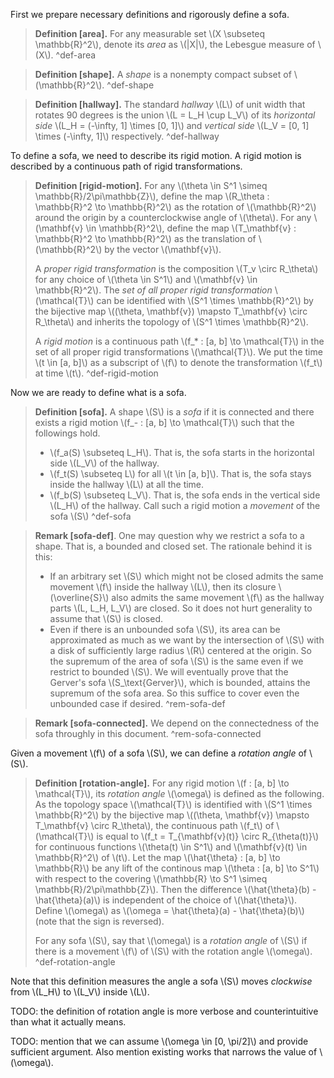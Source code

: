 First we prepare necessary definitions and rigorously define a sofa.

> **Definition \[area\].** For any measurable set
> \\(X \subseteq \mathbb{R}^2\\), denote its *area* as \\(|X|\\), the
> Lebesgue measure of \\(X\\). ^def-area

> **Definition \[shape\].** A *shape* is a nonempty compact subset of
> \\(\mathbb{R}^2\\). ^def-shape

> **Definition \[hallway\].** The standard *hallway* \\(L\\) of unit
> width that rotates 90 degrees is the union \\(L = L_H \cup L_V\\) of
> its *horizontal side* \\(L_H = (-\infty, 1\] \times \[0, 1\]\\) and
> *vertical side* \\(L_V = \[0, 1\] \times (-\infty, 1\]\\)
> respectively. ^def-hallway

To define a sofa, we need to describe its rigid motion. A rigid motion
is described by a continuous path of rigid transformations.

> **Definition \[rigid-motion\].** For any
> \\(\theta \in S^1 \simeq \mathbb{R}/2\pi\mathbb{Z}\\), define the map
> \\(R\_\theta : \mathbb{R}^2 \to \mathbb{R}^2\\) as the rotation of
> \\(\mathbb{R}^2\\) around the origin by a counterclockwise angle of
> \\(\theta\\). For any \\(\mathbf{v} \in \mathbb{R}^2\\), define the
> map \\(T\_\mathbf{v} : \mathbb{R}^2 \to \mathbb{R}^2\\) as the
> translation of \\(\mathbb{R}^2\\) by the vector \\(\mathbf{v}\\).
>
> A *proper rigid transformation* is the composition
> \\(T_v \circ R\_\theta\\) for any choice of \\(\theta \in S^1\\) and
> \\(\mathbf{v} \in \mathbb{R}^2\\). The *set of all proper rigid
> transformation* \\(\mathcal{T}\\) can be identified with
> \\(S^1 \times \mathbb{R}^2\\) by the bijective map
> \\((\theta, \mathbf{v}) \mapsto T\_\mathbf{v} \circ R\_\theta\\) and
> inherits the topology of \\(S^1 \times \mathbb{R}^2\\).
>
> A *rigid motion* is a continuous path
> \\(f\_\* : \[a, b\] \to \mathcal{T}\\) in the set of all proper rigid
> transformations \\(\mathcal{T}\\). We put the time
> \\(t \in \[a, b\]\\) as a subscript of \\(f\\) to denote the
> transformation \\(f_t\\) at time \\(t\\). ^def-rigid-motion

Now we are ready to define what is a sofa.

> **Definition \[sofa\].** A shape \\(S\\) is a *sofa* if it is
> connected and there exists a rigid motion
> \\(f\_- : \[a, b\] \to \mathcal{T}\\) such that the followings hold.
>
> - \\(f_a(S) \subseteq L_H\\). That is, the sofa starts in the
>   horizontal side \\(L_V\\) of the hallway.
> - \\(f_t(S) \subseteq L\\) for all \\(t \in \[a, b\]\\). That is, the
>   sofa stays inside the hallway \\(L\\) at all the time.
> - \\(f_b(S) \subseteq L_V\\). That is, the sofa ends in the vertical
>   side \\(L_H\\) of the hallway. Call such a rigid motion a *movement*
>   of the sofa \\(S\\) ^def-sofa

> **Remark \[sofa-def\]**. One may question why we restrict a sofa to a
> shape. That is, a bounded and closed set. The rationale behind it is
> this:
>
> - If an arbitrary set \\(S\\) which might not be closed admits the
>   same movement \\(f\\) inside the hallway \\(L\\), then its closure
>   \\(\overline{S}\\) also admits the same movement \\(f\\) as the
>   hallway parts \\(L, L_H, L_V\\) are closed. So it does not hurt
>   generality to assume that \\(S\\) is closed.
> - Even if there is an unbounded sofa \\(S\\), its area can be
>   approximated as much as we want by the intersection of \\(S\\) with
>   a disk of sufficiently large radius \\(R\\) centered at the origin.
>   So the supremum of the area of sofa \\(S\\) is the same even if we
>   restrict to bounded \\(S\\). We will eventually prove that the
>   Gerver's sofa \\(S\_\text{Gerver}\\), which is bounded, attains the
>   supremum of the sofa area. So this suffice to cover even the
>   unbounded case if desired. ^rem-sofa-def

> **Remark \[sofa-connected\].** We depend on the connectedness of the
> sofa throughly in this document. ^rem-sofa-connected

Given a movement \\(f\\) of a sofa \\(S\\), we can define a *rotation
angle* of \\(S\\).

> **Definition \[rotation-angle\].** For any rigid motion
> \\(f : \[a, b\] \to \mathcal{T}\\), its *rotation angle* \\(\omega\\)
> is defined as the following. As the topology space \\(\mathcal{T}\\)
> is identified with \\(S^1 \times \mathbb{R}^2\\) by the bijective map
> \\((\theta, \mathbf{v}) \mapsto T\_\mathbf{v} \circ R\_\theta\\), the
> continuous path \\(f_t\\) of \\(\mathcal{T}\\) is equal to
> \\(f_t = T\_{\mathbf{v}(t)} \circ R\_{\theta(t)}\\) for continuous
> functions \\(\theta(t) \in S^1\\) and
> \\(\mathbf{v}(t) \in \mathbb{R}^2\\) of \\(t\\). Let the map
> \\(\hat{\theta} : \[a, b\] \to \mathbb{R}\\) be any lift of the
> continous map \\(\theta : \[a, b\] \to S^1\\) with respect to the
> covering \\(\mathbb{R} \to S^1 \simeq \mathbb{R}/2\pi\mathbb{Z}\\).
> Then the difference \\(\hat{\theta}(b) - \hat{\theta}(a)\\) is
> independent of the choice of \\(\hat{\theta}\\). Define \\(\omega\\)
> as \\(\omega = \hat{\theta}(a) - \hat{\theta}(b)\\) (note that the
> sign is reversed).
>
> For any sofa \\(S\\), say that \\(\omega\\) is a *rotation angle* of
> \\(S\\) if there is a movement \\(f\\) of \\(S\\) with the rotation
> angle \\(\omega\\). ^def-rotation-angle

Note that this definition measures the angle a sofa \\(S\\) moves
*clockwise* from \\(L_H\\) to \\(L_V\\) inside \\(L\\).

TODO: the definition of rotation angle is more verbose and
counterintuitive than what it actually means.

TODO: mention that we can assume \\(\omega \in \[0, \pi/2\]\\) and
provide sufficient argument. Also mention existing works that narrows
the value of \\(\omega\\).


